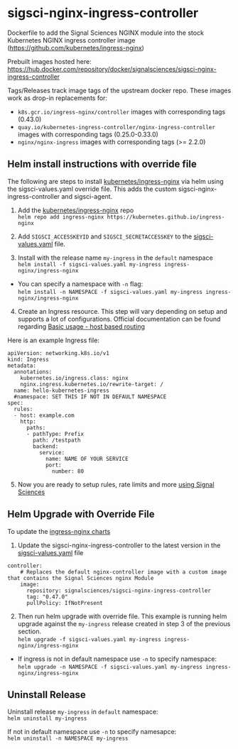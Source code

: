 # sigsci-nginx-ingress-controller
Dockerfile to add the Signal Sciences NGINX module into the stock Kubernetes NGINX ingress controller image (https://github.com/kubernetes/ingress-nginx)

Prebuilt images hosted here: https://hub.docker.com/repository/docker/signalsciences/sigsci-nginx-ingress-controller

Tags/Releases track image tags of the upstream docker repo.
These images work as drop-in replacements for:
* `k8s.gcr.io/ingress-nginx/controller` images with corresponding tags (0.43.0)
* `quay.io/kubernetes-ingress-controller/nginx-ingress-controller` images with corresponding tags (0.25.0-0.33.0)
* `nginx/nginx-ingress` images with corresponding tags (>= 2.2.0)

## Helm install instructions with override file

The following are steps to install [kubernetes/ingress-nginx](https://github.com/kubernetes/ingress-nginx) via helm using the sigsci-values.yaml override file. This adds the custom sigsci-nginx-ingress-controller and sigsci-agent.

1) Add the [kubernetes/ingress-nginx](https://github.com/kubernetes/ingress-nginx/tree/master/charts/ingress-nginx) repo  
`helm repo add ingress-nginx https://kubernetes.github.io/ingress-nginx`

2) Add `SIGSCI_ACCESSKEYID` and `SIGSCI_SECRETACCESSKEY` to the [sigsci-values.yaml](sigsci-values.yaml) file.

3) Install with the release name `my-ingress` in the `default` namespace  
`helm install -f sigsci-values.yaml my-ingress ingress-nginx/ingress-nginx`
* You can specify a namespace with `-n` flag:  
  `helm install -n NAMESPACE -f sigsci-values.yaml my-ingress ingress-nginx/ingress-nginx`

4) Create an Ingress resource. This step will vary depending on setup and supports a lot of configurations. Official documentation can be found regarding [Basic usage - host based routing](https://kubernetes.github.io/ingress-nginx/user-guide/basic-usage/)

Here is an example Ingress file:
```
apiVersion: networking.k8s.io/v1
kind: Ingress
metadata:
  annotations:
    kubernetes.io/ingress.class: nginx
    nginx.ingress.kubernetes.io/rewrite-target: /
  name: hello-kubernetes-ingress
  #namespace: SET THIS IF NOT IN DEFAULT NAMESPACE
spec:
  rules:
  - host: example.com
    http:
      paths:
      - pathType: Prefix
        path: /testpath
        backend:
          service:
            name: NAME OF YOUR SERVICE
            port:
              number: 80
```

5) Now you are ready to setup rules, rate limits and more [using Signal Sciences](https://docs.fastly.com/signalsciences/using-signal-sciences/)

## Helm Upgrade with Override File
To update the [ingress-nginx charts](https://github.com/kubernetes/ingress-nginx/tree/master/charts/ingress-nginx) 

1. Update the sigsci-nginx-ingress-controller to the latest version in the [sigsci-values.yaml](https://github.com/signalsciences/sigsci-nginx-ingress-controller/blob/main/sigsci-values.yaml) file
```
controller:
    # Replaces the default nginx-controller image with a custom image that contains the Signal Sciences nginx Module
    image:
      repository: signalsciences/sigsci-nginx-ingress-controller
      tag: "0.47.0"
      pullPolicy: IfNotPresent
```

2. Then run helm upgrade with override file. This example is running helm upgrade against the `my-ingress` release created in step 3 of the previous section.  
`helm upgrade -f sigsci-values.yaml my-ingress ingress-nginx/ingress-nginx`
* If ingress is not in default namespace use `-n` to specify namespace:  
`helm upgrade -n NAMESPACE -f sigsci-values.yaml my-ingress ingress-nginx/ingress-nginx`


## Uninstall Release
Uninstall release `my-ingress` in `default` namespace:  
`helm uninstall my-ingress`

If not in default namespace use `-n` to specify namesapce:  
`helm uninstall -n NAMESPACE my-ingress`
